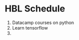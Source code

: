 
<h1>HBL Schedule</h1>

<ol>
  <li> Datacamp courses on python</li>
  <li>Learn tensorflow</li>
  <li></li>
 </ol>


